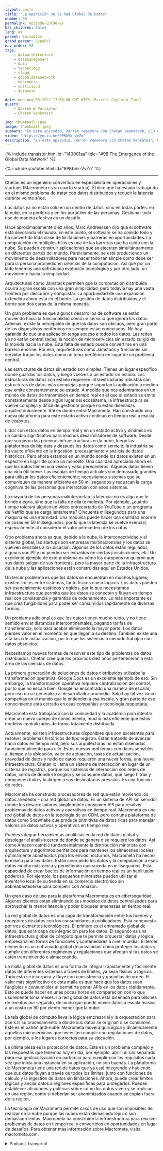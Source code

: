 ```yaml
---
layout: posts
title: "La aparición de la Red Global de Datos"
number: 98
permalink: episode-EDT98-es
has_children: false
lang: es
parent: Episodios
grand_parent: Español
nav_order: 98
tags:
    - dataarchitecture
    - datamanagement
    - data
    - technology
    - cloud
    - globaldatanetwork
    - macrometa
    - multicloud
    - datamesh

date: Wed Aug 03 2022 17:00:00 GMT-0700 (Pacific Daylight Time)
guests:
    - Darren W Pulsipher
    - Chetan Venkatesh

img: thumbnail.jpeg
image: thumbnail.jpeg
summary: "En este episodio, Darren rememora con Chetan Venkatesh, CEO de MacroMeta. Venkatesh tiene una larga trayectoria en gestión de datos desde los primeros días de la Computación en Red y ha fundado MacroMeta para abordar la gestión de datos en los bordes dispersos globalmente, centros de datos y nubes."
video: "https://youtu.be/9PKbVk-VvZo"
description: "En este episodio, Darren rememora con Chetan Venkatesh, CEO de MacroMeta. Venkatesh tiene una larga trayectoria en gestión de datos desde los primeros días de la Computación en Red y ha fundado MacroMeta para abordar la gestión de datos en los bordes dispersos globalmente, centros de datos y nubes."
---
```


<div>
{% include transistor.html id="140001aa" title="#98 The Emergence of the Global Data Network" %}

{% include youtube.html id="9PKbVk-VvZo" %}
</div>

---

Chetan es un ingeniero convertido en especialista en operaciones y startups (Macrometa es su cuarta startup). Él dice que ha estado trabajando en el mismo problema de tratar con datos distribuidos y reducir la latencia durante veinte años.

Los datos ya no están solo en un centro de datos, sino en todas partes: en la nube, en la periferia y en los portátiles de las personas. Gestionar todo eso de manera efectiva es un desafío.

Hace aproximadamente diez años, Marc Andreessen dijo que el software está devorando el mundo. En este punto, el software se ha comido todo y ha convertido toda clase de limitaciones y barreras en oportunidades. La computación en múltiples hilos es una de las barreras que ha caído con la nube. Se pueden construir aplicaciones que se ejecuten simultáneamente en diferentes partes del mundo. Paralelamente, se está produciendo un movimiento de desarrolladores para hacer todo tan simple como debe ser para la persona promedio en ciencias de la computación. Así que por un lado tenemos una sofisticada evolución tecnológica y por otro lado, un movimiento hacia la simplicidad.

Arquitecturas como Jamstack permiten que la computación distribuida ocurra a gran escala con una gran simplicidad, pero todavía hay una vasta frontera por descubrir y conquistar. La oportunidad de una expansión extendida ahora está en el borde. La gestión de datos distribuidos y el borde son dos caras de la misma moneda.

Un gran problema es que algunos desarrollos de software se están moviendo hacia la funcionalidad como un servicio que ignora los datos. Además, existe la percepción de que los datos son ubicuos, pero gran parte de los dispositivos periféricos no siempre están conectados. No hay garantía de que una aplicación tenga acceso a todos los datos. Las redes ya no están centralizadas; la noción de microservicios sin estado surgió de la movida hacia la nube. Esta falta de estado puede convertirse en una barrera enorme. Por eso, arquitecturas como Jamstack y funciones sin servidor tratan los datos como un tema periférico en lugar de un problema central.

Las estructuras de datos sin estado son simples. Tienes un lugar específico donde guardas tus datos, y luego vuelves a un estado sin estado. Las estructuras de datos con estado requieren infraestructuras robustas con estructuras de datos más complejas porque soportan la aplicación a medida que emite constantemente su estado. A medida que nos adentramos en un mundo de datos de transmisión en tiempo real en el que el estado se emite constantemente desde algún lugar del ecosistema, la infraestructura se vuelve compleja y difícil de gestionar porque no están diseñadas arquitectónicamente. Ahí es donde entra Macrometa. Han construido una nueva plataforma para este estado activo continuo en tiempo real a escala de exabytes.

Lidiar con estos datos en tiempo real y en un estado activo y dinámico es un cambio significativo para muchos desarrolladores de software. Desde que surgieron las primeras infraestructuras en la nube, luego las plataformas de big data y después los datos como servicio, la industria se ha vuelto eficiente en la ingestión, procesamiento y análisis de datos históricos. Pero ahora estamos en un mundo donde los datos existen en un espectro en lugar de como un monolito. Una cualidad apreciada ahora es que los datos tienen una visión y valor perecederos. Algunos datos tienen una vida útil breve. Las escalas de tiempo actuales son demasiado grandes para utilizar los datos eficientemente; necesitamos sistemas que se comuniquen de manera eficiente en 50 milisegundos y reduzcan la carga cognitiva de las personas que interactúan con esos sistemas.

La mayoría de las personas malinterpretan la latencia: no es algo que te brinde alegría, sino que la falta de ella te molesta. Por ejemplo, ¿cuánto tiempo tolerará alguien un video entrecortado de YouTube o un programa de Netflix que se carga lentamente? Cincuenta milisegundos para una máquina es una eternidad. Una máquina puede hacer una cantidad enorme de cosas en 50 milisegundos, por lo que la latencia se vuelve esencial, especialmente al considerar el valor perecedero de los datos.

Otro problema ahora es que, debido a la nube, la interconectividad y el sistema global, las startups son empresas multinacionales y los datos se vuelven sensibles a la ubicación. Algunos de los datos están regulados, algunos son PII y no pueden ser extraídos en ciertas jurisdicciones, etc. Un excelente ejemplo de este problema es cómo los europeos no quieren que sus datos salgan de sus fronteras, pero la mayor parte de la infraestructura de la nube y las aplicaciones están construidas aquí en Estados Unidos.

Un tercer problema es que los datos se encuentran en muchos lugares; existen límites entre sistemas, tanto físicos como lógicos. Los datos pueden ser esencialmente estáticos y rígidos, por lo que necesitamos infraestructura que permita que los datos se conecten y fluyan en tiempo real con consistencia y garantías de ordenamiento. Lo más importante es que crea fungibilidad para poder ser consumidos rápidamente de diversas formas.

Un problema adicional es que los datos tienen mucho ruido, y no tiene sentido enviar distancias intercontinentales, pagando tarifas de transferencia, solo para acabar eliminando la mayor parte. Los datos pierden valor en el momento en que llegan a su destino. También existe una alta tasa de actualización, por lo que los sistemas a menudo trabajan con datos obsoletos.

Necesitamos nuevas formas de resolver este tipo de problemas de datos distribuidos. Chetan cree que los próximos diez años pertenecerán a esta área de las ciencias de datos.

La primera generación de soluciones de datos distribuidos utilizaba la transformación operativa. Google Docs es un excelente ejemplo de eso. Sin embargo, la transformación operativa requiere centralización del control, por lo que no escala bien. Google ha encontrado una manera de escalar, pero eso no se generaliza al desarrollador promedio. Solo hay tal vez cinco compañías en el mundo que lo entienden a esa escala, y gran parte de ese conocimiento está cerrado en esas compañías y tecnología propietaria.

Macrometa está trabajando con la comunidad y la academia para intentar crear un nuevo cuerpo de conocimiento, mucho más eficiente que estos modelos centralizados de forma totalmente distribuida.

Actualmente, existen infraestructuras disponibles que son excelentes para resolver problemas históricos de tipo registro. Están tratando de avanzar hacia datos en tiempo real, pero sus arquitecturas no están diseñadas fundamentalmente para ello. Estos nuevos problemas con datos sensibles al tiempo y la ubicación, valor de actuación, tasas de actualización, gravedad de datos y ruido de datos requieren una nueva forma, una nueva infraestructura. Chetan lo llama un sistema de interacción en lugar de un sistema de registros, porque los sistemas de interacción son redes de datos, cerca de donde se origina y se consume datos, que luego filtran y enriquecen todo y lo dirigen a sus destinatarios previstos. Es una función de redes.

Macrometa ha construido procesadores de red que están moviendo los datos alrededor - una red global de datos. Es un sistema de API sin servidor donde los desarrolladores simplemente consumen API para resolver problemas de datos activos y operativos en tiempo real. Macrometa es una red global de datos en la topología de un CDM, pero con una plataforma de datos como Snowflake que produce primitivas de datos ricas para manejar valores de datos activos y operativos en tiempo real.

Puedes integrar herramientas analíticas en la red de datos global y desplegar el análisis cerca de donde se genera o se requiere los datos. Así como Amazon cambió fundamentalmente la distribución minorista con arquitectura y algoritmos periféricos para mantener los almacenes locales óptimamente abastecidos para los envíos nocturnos, Macrometa ha hecho lo mismo para los datos. Están acercando los datos y la computación a esos datos mucho más cerca y permitiendo que suceda en milisegundos. Esta capacidad de crear bucles de información en tiempo real es un habilitador poderoso. Por ejemplo, los pequeños minoristas pueden utilizar el inventario local de su tienda en su comercio electrónico sin sobreabastecerse para competir con Amazon.

Un gran caso de uso para la plataforma Macrometa es en ciberseguridad. Algunos clientes están eliminando sus modelos de datos centralizados para aprovechar la menor latencia y poder bloquear amenazas en tiempo real.

La red global de datos es una capa de transformación entre tus fuentes y receptores de datos con los consumidores y publicadores. Está compuesta por tres elementos tecnológicos. El primero es el entramado global de datos, que es la capa de integración para los datos. El segundo es una infraestructura global de cómputo que te permite orquestar datos y lógica empresarial en forma de funciones y contenedores a nivel mundial. El tercer elemento es un entramado global de privacidad: cómo proteger los datos y cumplir con diferentes regímenes y regulaciones que afectan si tus datos se están transmitiendo o almacenando.

La malla global de datos es una forma de integrar rápidamente y fácilmente datos de diferentes sistemas a través de límites, ya sean físicos o lógicos. Todo esto se incorpora y fluye con consistencia y garantías de orden. El valor más significativo de esta malla es que hace que los datos sean fungibles y consumibles al permitirte poner APIs en los datos rápidamente. Esto se puede hacer en unas pocas horas en comparación con lo que usualmente toma meses. La red global de datos está diseñada para billones de eventos por segundo, de modo que puede mover datos a escala masiva a un costo un 90 por ciento menor que la nube.

La tela global de cómputo lleva la lógica empresarial y la orquestación para acercar su procesamiento a donde sus datos se originan o se consumen. Este es el patrón anti-nube. Macrometa moverá quirúrgica y dinámicamente aquellos microservicios que necesiten cumplir con regulaciones de datos, por ejemplo, a los lugares correctos para su ejecución.

La última pieza es la protección de datos. Este es un problema complejo y las respuestas que tenemos hoy en día, por ejemplo, abrir un silo separado para esa geolocalización en particular para cumplir con los requisitos cada vez que inicia una instancia en su aplicación, no son buenas. La plataforma de Macrometa tiene una red de datos que ya está integrando y haciendo que sus datos fluyan a través de todos los límites, junto con funciones de cálculo y la ingestión de datos sin limitaciones. Ahora, puede crear límites lógicos y anclar datos a regiones específicas para protegerlos. Pueden establecer afinidades y políticas sobre cómo los datos viven y se replican en una región, como si deberían ser anonimizados cuando se copian fuera de la región.

La tecnología de Macrometa permite casos de uso que son imposibles de realizar en la nube porque las nubes están demasiado lejos o son demasiado lentas. Macrometa ha construido la infraestructura para resolver problemas de datos en tiempo real y convertirlos en oportunidades en lugar de desafíos. Para obtener más información sobre Macrometa, visita macrometa.com.



<details>
<summary> Podcast Transcript </summary>

<p></p>

</details>
